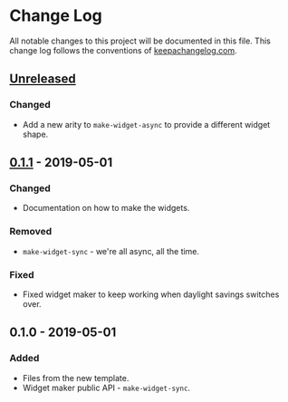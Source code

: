 # Change Log
All notable changes to this project will be documented in this file. This change log follows the conventions of [keepachangelog.com](http://keepachangelog.com/).

## [Unreleased]
### Changed
- Add a new arity to `make-widget-async` to provide a different widget shape.

## [0.1.1] - 2019-05-01
### Changed
- Documentation on how to make the widgets.

### Removed
- `make-widget-sync` - we're all async, all the time.

### Fixed
- Fixed widget maker to keep working when daylight savings switches over.

## 0.1.0 - 2019-05-01
### Added
- Files from the new template.
- Widget maker public API - `make-widget-sync`.

[Unreleased]: https://github.com/your-name/connect-four/compare/0.1.1...HEAD
[0.1.1]: https://github.com/your-name/connect-four/compare/0.1.0...0.1.1
